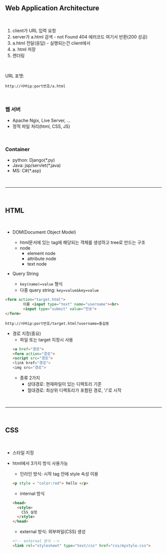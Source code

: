 ## Web Application Architecture

<br>

1. client가 URL 입력 요청
2. server가 a.html 검색 - not Found 404 에러코드 여기서 반환(200 성공)
3. a.html 전달(응답) - 실행되는건 client에서
4. a. html 저장
5. 렌더링

<br>

URL 포맷:
```
http://서버ip:port번호/a.html
```

<br>

### 웹 서버

- Apache Ngix, Live Server, ...
- 정적 파일 처리(html, CSS, JS)

<br>

### Container

- python: Django(*.py)
- Java: jsp/servlet(*.java)
- MS: C#(*.asp)

<br>

---

<br>

## HTML

<br>

- DOM(Document Object Model)
  - html문서에 있는 tag에 해당되는 객체를 생성하고 tree로 만드는 구조
  - node
    - element node
    - attribute node
    - text node

- Query String
   - `key(name)=value` 형식
   - 다중 query string: `key=value&key=value`

```html
<form action="target.html">
		이름 <input type="text" name="username"><br>
		<input type="submit" value="전송">
</form>
```

```
http://서버ip:port번호/target.html?username=홍길동
```

- 경로 지정(중요)
  - 파일 또는 target 지정시 사용
  ```html
  <a href="경로">
  <form action="경로">
  <script src="경로">
  <link href="경로">
  <img src="경로">
  ```
  - 종류 2가지
    - 상대경로: 현재파일이 있는 디렉토리 기준
    - 절대경로: 최상위 디렉토리가 포함된 경로, '/'로 시작 


<br>

---

<br>

## CSS

<br>

- 스타일 지정
- html에서 3가지 방식 사용가능
  - 인라인 방식: 시작 tag 안에 style 속성 이용
  ```html
  <p style = "color:red"> hello </p>
  ```
  - internal 방식
  ```html
  <head>
    <style>
      CSS 설정
    </style>
  </head>
  ```

  - external 방식: 외부파일(CSS) 생성
  ```html
  <!-- external 방식 -->
  <link rel="stylesheet" type="text/css" href="css/mystyle.css">
  ```
